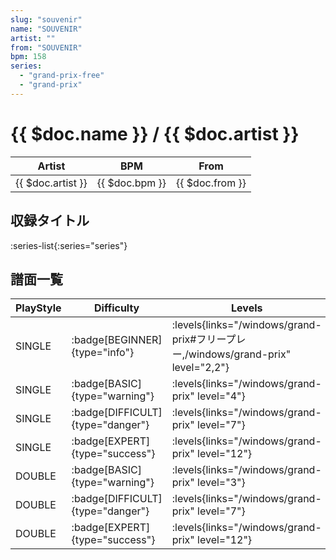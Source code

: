 ```yaml
---
slug: "souvenir"
name: "SOUVENIR"
artist: ""
from: "SOUVENIR"
bpm: 158
series:
  - "grand-prix-free"
  - "grand-prix"
---
```


# {{ $doc.name }} / {{ $doc.artist }}

|Artist|BPM|From|
|------|---|----|
|{{ $doc.artist }}|{{ $doc.bpm }}|{{ $doc.from }}|

## 収録タイトル

:series-list{:series="series"}

## 譜面一覧

|PlayStyle|Difficulty|Levels|Notes|Movie|
|---------|----------|------|-----|-----|
|SINGLE| :badge[BEGINNER]{type="info"}| :levels{links="/windows/grand-prix#フリープレー,/windows/grand-prix" level="2,2"}|68/4||
|SINGLE| :badge[BASIC]{type="warning"}| :levels{links="/windows/grand-prix" level="4"}|102/8||
|SINGLE| :badge[DIFFICULT]{type="danger"}| :levels{links="/windows/grand-prix" level="7"}|201/9||
|SINGLE| :badge[EXPERT]{type="success"}| :levels{links="/windows/grand-prix" level="12"}|367/26||
|DOUBLE| :badge[BASIC]{type="warning"}| :levels{links="/windows/grand-prix" level="3"}|90/8||
|DOUBLE| :badge[DIFFICULT]{type="danger"}| :levels{links="/windows/grand-prix" level="7"}|184/7||
|DOUBLE| :badge[EXPERT]{type="success"}| :levels{links="/windows/grand-prix" level="12"}|358/27||
